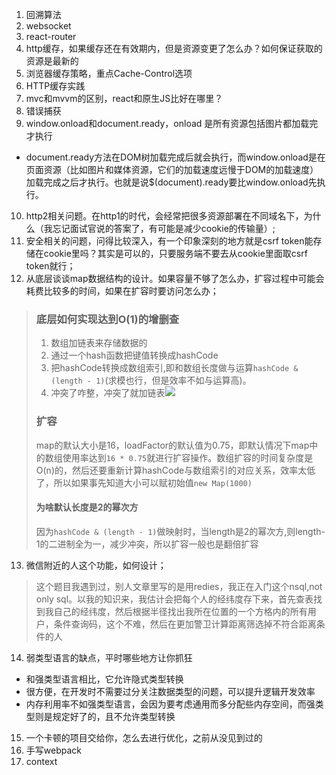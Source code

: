 1. 回溯算法
2. websocket
3. react-router
4. http缓存，如果缓存还在有效期内，但是资源变更了怎么办？如何保证获取的资源是最新的
8. 浏览器缓存策略，重点Cache-Control选项
9. HTTP缓存实践
5. mvc和mvvm的区别，react和原生JS比好在哪里？
6. 错误捕获
7. window.onload和document.ready，onload 是所有资源包括图片都加载完才执行
- document.ready方法在DOM树加载完成后就会执行，而window.onload是在页面资源（比如图片和媒体资源，它们的加载速度远慢于DOM的加载速度）加载完成之后才执行。也就是说$(document).ready要比window.onload先执行。
10. http2相关问题。在http1的时代，会经常把很多资源部署在不同域名下，为什么（我忘记面试官说的答案了，有可能是减少cookie的传输量）;
11. 安全相关的问题，问得比较深入，有一个印象深刻的地方就是csrf token能存储在cookie里吗？其实是可以的，只要服务端不要去从cookie里面取csrf token就行；
12. 从底层谈谈map数据结构的设计。如果容量不够了怎么办，扩容过程中可能会耗费比较多的时间，如果在扩容时要访问怎么办；
> ### 底层如何实现达到O(1)的增删查
> 1. 数组加链表来存储数据的
> 2. 通过一个hash函数把键值转换成hashCode
> 3. 把hashCode转换成数组索引,即和数组长度做与运算`hashCode & (length - 1)`(求模也行，但是效率不如与运算高)。
> 4. 冲突了咋整，冲突了就加链表![](https://user-gold-cdn.xitu.io/2020/4/10/17162314ece901bf?w=576&h=372&f=png&s=158963)
> ### 扩容
> map的默认大小是16，loadFactor的默认值为0.75，即默认情况下map中的数组使用率达到`16 * 0.75`就进行扩容操作。数组扩容的时间复杂度是O(n)的，然后还要重新计算hashCode与数组索引的对应关系，效率太低了，所以如果事先知道大小可以赋初始值`new Map(1000)`
> #### 为啥默认长度是2的幂次方
> 因为`hashCode & (length - 1)`做映射时，当length是2的幂次方,则length-1的二进制全为一，减少冲突，所以扩容一般也是翻倍扩容
13. 微信附近的人这个功能，如何设计；
> 这个题目我遇到过，别人文章里写的是用redies，我正在入门这个nsql,not only sql。以我的知识来，我估计会把每个人的经纬度存下来，首先查表找到我自己的经纬度，然后根据半径找出我所在位置的一个方格内的所有用户，条件查询码，这个不难，然后在更加警卫计算距离筛选掉不符合距离条件的人
14. 弱类型语言的缺点，平时哪些地方让你抓狂
* 和强类型语言相比，它允许隐式类型转换
* 很方便，在开发时不需要过分关注数据类型的问题，可以提升逻辑开发效率
* 内存利用率不如强类型语言，会因为要考虑通用而多分配些内存空间，而强类型则是规定好了的，且不允许类型转换
15. 一个卡顿的项目交给你，怎么去进行优化，之前从没见到过的
16. 手写webpack
17. context